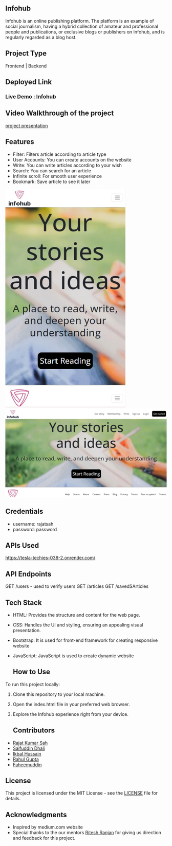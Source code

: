 ## Infohub

Infohub is an online publishing platform. The platform is an example of social journalism, having a hybrid collection of amateur and professional people and publications, or exclusive blogs or publishers on Infohub, and is regularly regarded as a blog host.

## Project Type
Frontend | Backend

## Deployed Link
<h3><a href="https://infohub123.netlify.app/">Live Demo :
Infohub</a></h3>

## Video Walkthrough of the project
<a href="https://www.youtube.com/watch?v=8w3oPWJzHdU">project
presentation</a>

## Features
- Filter: Filters article according to article type
- User Accounts: You can create accounts on the website
- Write: You can write articles according to your wish
- Search: You can search for an article
- Infinite scroll: For smooth user experience
- Bookmark: Save article to see it later

![image](https://github.com/rajatsah95/Tesla_Techies_038/blob/main/b361.jpg)
![image](https://github.com/rajatsah95/Tesla_Techies_038/blob/main/b362.jpg)

## Credentials
- username: rajatsah
- password: password

## APIs Used
https://tesla-techies-038-2.onrender.com/

## API Endpoints
GET /users - used to verify users
GET /articles
GET /savedSArticles 

## Tech Stack

  - HTML: Provides the structure and content for the web page.
  - CSS: Handles the UI and styling, ensuring an appealing visual presentation.
  - Bootstrap: It is used for front-end framework for creating
responsive website
  - JavaScript: JavaScript is used to create dynamic website

    ## How to Use

To run this project locally:

  1. Clone this repository to your local machine.
  2. Open the index.html file in your preferred web browser.
  3. Explore the Infohub experience right from your device.

     ## Contributors
  - <a href="https://github.com/rajatsah95">Rajat Kumar Sah</a>
  - <a href="https://github.com/saif520">Saifuddin Dhali</a>
  - <a href="https://github.com/ikbal-hussain">Ikbal Hussain</a>
  - <a href="https://github.com/Rahul8945">Rahul Gupta</a>
  - <a href="https://github.com/ShaikFaheemuddin789">Faheemuddin</a>

  
## License

  This project is licensed under the MIT License - see the [LICENSE](LICENSE) file for details.

## Acknowledgments

  - Inspired by medium.com website
  - Special thanks to the our mentors <a href="#">Ritesh Ranjan</a>
for giving us direction and feedback for this project.


